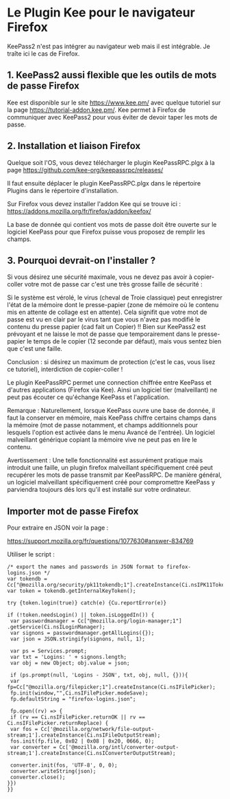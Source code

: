 # Le Plugin Kee pour le navigateur Firefox

KeePass2 n'est pas intégrer au navigateur web mais il est intégrable. Je traîte ici le cas de Firefox.

## 1. KeePass2 aussi flexible que les outils de mots de passe Firefox

Kee est disponible sur le site https://www.kee.pm/ avec quelque tutoriel sur la page https://tutorial-addon.kee.pm/.
Kee permet à Firefox de communiquer avec KeePass2 pour vous éviter de devoir taper les mots de passe.

## 2. Installation et liaison Firefox

Quelque soit l'OS, vous devez télécharger le plugin KeePassRPC.plgx à la page https://github.com/kee-org/keepassrpc/releases/ 

Il faut ensuite déplacer le plugin KeePassRPC.plgx dans le répertoire Plugins dans le répertoire d'installation.

Sur Firefox vous devez installer l'addon Kee qui se trouve ici : https://addons.mozilla.org/fr/firefox/addon/keefox/

La base de donnée qui contient vos mots de passe doit être ouverte sur le logiciel KeePass pour que Firefox puisse vous proposez de remplir les champs.

## 3. Pourquoi devrait-on l'installer ?

Si vous désirez une sécurité maximale, vous ne devez pas avoir à copier-coller votre mot de passe car c'est une très grosse faille de sécurité :

Si le système est vérolé, le virus (cheval de Troie classique) peut enregistrer l'état de la mémoire dont le presse-papier (zone de mémoire où le contenu mis en attente de collage est en attente). Cela signifit que votre mot de passe est vu en clair par le virus tant que vous n'avez pas modifié le contenu du presse papier (cad fait un Copier) !! Bien sur KeePass2 est prévoyant et ne laisse le mot de passe que temporairement dans le presse-papier le temps de le copier (12 seconde par défaut), mais vous sentez bien que c'est une faille. 

Conclusion : si désirez un maximum de protection (c'est le cas, vous lisez ce tutoriel), interdiction de copier-coller !

Le plugin KeePassRPC permet une connection chiffrée entre KeePass et d'autres applications (Firefox via Kee). Ainsi un logiciel tier (malveillant) ne peut pas écouter ce qu'échange KeePass et l'application.

Remarque : Naturellement, lorsque KeePass ouvre une base de donnée, il faut la conserver en mémoire, mais KeePass chiffre certains champs dans la mémoire (mot de passe notamment, et champs additionnels pour lesquels l'option est activée dans le menu Avancé de l'entrée). Un logiciel malveillant générique copiant la mémoire vive ne peut pas en lire le contenu.

Avertissement : Une telle fonctionnalité est assurément pratique mais introduit une faille, un plugin firefox malveillant spécifiquement créé peut recupérer les mots de passe transmit par KeePassRPC. De manière général, un logiciel malveillant spécifiquement créé pour compromettre KeePass y parviendra toujours dés lors qu'il est installé sur votre ordinateur.


## Importer mot de passe Firefox

Pour extraire en JSON voir la page :

https://support.mozilla.org/fr/questions/1077630#answer-834769


Utiliser le script : 
```
/* export the names and passwords in JSON format to firefox-logins.json */
var tokendb = Cc["@mozilla.org/security/pk11tokendb;1"].createInstance(Ci.nsIPK11TokenDB);
var token = tokendb.getInternalKeyToken();

try {token.login(true)} catch(e) {Cu.reportError(e)}

if (!token.needsLogin() || token.isLoggedIn()) {
 var passwordmanager = Cc["@mozilla.org/login-manager;1"] .getService(Ci.nsILoginManager);
 var signons = passwordmanager.getAllLogins({});
 var json = JSON.stringify(signons, null, 1);

 var ps = Services.prompt;
 var txt = 'Logins: ' + signons.length;
 var obj = new Object; obj.value = json;

 if (ps.prompt(null, 'Logins - JSON', txt, obj, null, {})){
 var fp=Cc["@mozilla.org/filepicker;1"].createInstance(Ci.nsIFilePicker);
 fp.init(window,"",Ci.nsIFilePicker.modeSave);
 fp.defaultString = "firefox-logins.json";

 fp.open((rv) => {
 if (rv == Ci.nsIFilePicker.returnOK || rv == Ci.nsIFilePicker.returnReplace) {
 var fos = Cc['@mozilla.org/network/file-output-stream;1'].createInstance(Ci.nsIFileOutputStream);
 fos.init(fp.file, 0x02 | 0x08 | 0x20, 0666, 0);
 var converter = Cc['@mozilla.org/intl/converter-output-stream;1'].createInstance(Ci.nsIConverterOutputStream);

 converter.init(fos, 'UTF-8', 0, 0);
 converter.writeString(json);
 converter.close();
}})
}}
```
